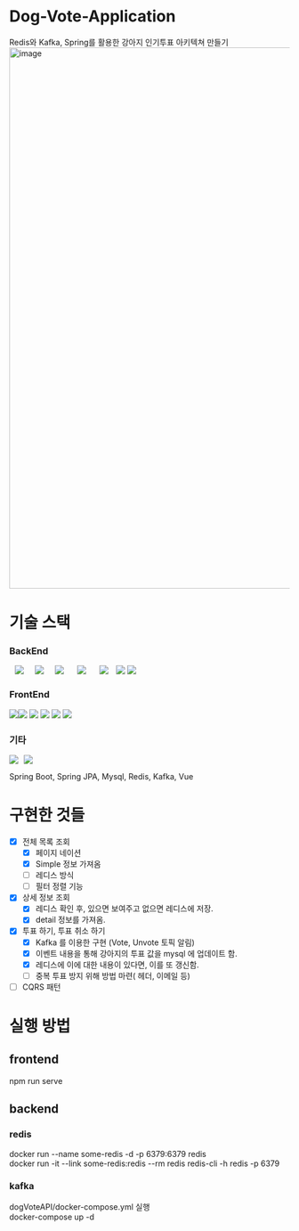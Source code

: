 # Dog-Vote-Application
Redis와 Kafka, Spring를 활용한 강아지 인기투표 아키텍쳐 만들기
<img width="972" alt="image" src="https://github.com/worldii/Dog-Vote-Application/assets/87687210/8331a255-4cf4-4321-9aa5-2c64a266b5a3">

# 기술 스택
### BackEnd
<img src="https://img.shields.io/badge/Java-007396?style=for-the-badge&logo=Java&logoColor=#007396" style="height : auto; margin-left : 10px; margin-right : 10px;"/><img src="https://img.shields.io/badge/Spring Boot-6DB33F?style=for-the-badge&logo=Spring Boot&logoColor=white" style="height : auto; margin-left : 10px; margin-right : 10px;"/><img src="https://img.shields.io/badge/Redis-000000?style=for-the-badge&logo=Redis&logoColor=white" style="height : auto; margin-left : 10px; margin-right : 10px;"/> <img src="https://img.shields.io/badge/MySQL-4479A1?style=for-the-badge&logo=mysql&logoColor=white" style="height : auto; margin-left : 10px; margin-right : 10px;"/> <img src="https://img.shields.io/badge/Gradle-02303A?style=for-the-badge&logo=Gradle&logoColor=white" style="height : auto; margin-left : 10px; margin-right : 10px;"/>
  <img src="https://img.shields.io/badge/Swagger-85EA2D?style=for-the-badge&logo=Swagger&logoColor=black">
<img src="https://img.shields.io/badge/Spring_Data_JPA-6DB33F?style=for-the-badge&logo=Hibernate&logoColor=white">

### FrontEnd
 <img src="https://img.shields.io/badge/javascript-F7DF1E?style=for-the-badge&logo=javascript&logoColor=black"><img src="https://img.shields.io/badge/html-E34F26?style=for-the-badge&logo=html5&logoColor=white">
  <img src="https://img.shields.io/badge/css-1572B6?style=for-the-badge&logo=css3&logoColor=white">
  <img src="https://img.shields.io/badge/axios-007CE2?style=for-the-badge&logo=axios&logoColor=white" >
  <img src="https://img.shields.io/badge/bootstrap-1572B6?style=for-the-badge&logo=bootstrap&logoColor=white">
  <img src="https://img.shields.io/badge/vuejs-E34F26?style=for-the-badge&logo=vuejs&logoColor=white">

### 기타
  <img src="https://img.shields.io/badge/vim-%23121011.svg?style=for-the-badge&logo=vim&logoColor=white"><img src="https://img.shields.io/badge/Docker-2496ED?style=for-the-badge&logo=Docker&logoColor=white" style="height : auto; margin-left : 10px; margin-right : 10px;"/>

Spring Boot, Spring JPA, Mysql, Redis, Kafka,  Vue
# 구현한 것들

- [x]  전체 목록 조회
    - [x]  페이지 네이션
    - [x]  Simple 정보 가져옴
    - [ ]  레디스 방식
    - [ ]  필터 정렬 기능
- [x]  상세 정보 조회
    - [x]  레디스 확인 후, 있으면 보여주고 없으면 레디스에 저장.
    - [x]  detail 정보를 가져옴.
- [x]  투표 하기, 투표 취소 하기
    - [x]  Kafka 를 이용한 구현  (Vote, Unvote 토픽 알림)
    - [x]  이벤트 내용을 통해 강아지의 투표 값을 mysql 에  업데이트 함.
    - [x]  레디스에 이에 대한 내용이 있다면, 이를 또 갱신함.
    - [ ]  중복 투표 방지 위해 방법 마련( 헤더, 이메일 등)
- [ ]  CQRS 패턴

# 실행 방법
## frontend
npm run serve
##  backend
###  redis
docker run --name some-redis -d -p 6379:6379 redis
<br>
docker run -it --link some-redis:redis --rm redis redis-cli -h redis -p 6379
<br>
### kafka
dogVoteAPI/docker-compose.yml 실행 <br>
docker-compose up -d
